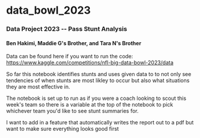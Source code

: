 # data_bowl_2023

### Data Project 2023 -- Pass Stunt Analysis

#### Ben Hakimi, Maddie G's Brother, and Tara N's Brother

Data can be found here if you want to run the code:
https://www.kaggle.com/competitions/nfl-big-data-bowl-2023/data

So far this notebook identifies stunts and uses given data to to not only see tendencies of when stunts are most likley to occur but also what situations they are most effective in.

The notebook is set up to run as if you were a coach looking to scout this week's team so there is a variable at the top of the notebook to pick whichever team you'd like to see stunt summaries for.

I want to add in a feature that automatically writes the report out to a pdf but want to make sure everything looks good first
